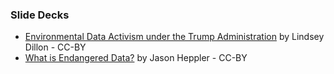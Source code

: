 ### Slide Decks

* [Environmental Data Activism under the Trump Administration](https://github.com/endangereddataweek/resources/blob/master/slide-decks/EnvironmentalDataActivismUnderTheTrumpAdministration-UCSC.pptx) by Lindsey Dillon - CC-BY
* [What is Endangered Data?](https://github.com/endangereddataweek/resources/blob/master/slide-decks/what-is-endangered-data/index.html) by Jason Heppler - CC-BY
